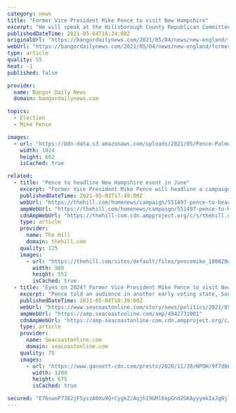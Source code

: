 ```yaml
---
category: news
title: "Former Vice President Mike Pence to visit New Hampshire"
excerpt: "He will speak at the Hillsborough County Republican Committee's annual Lincoln-Reagan Awards Dinner in Manchester on June 3."
publishedDateTime: 2021-05-04T16:24:00Z
originalUrl: "https://bangordailynews.com/2021/05/04/news/new-england/former-vice-president-mike-pence-to-visit-new-hampshire/"
webUrl: "https://bangordailynews.com/2021/05/04/news/new-england/former-vice-president-mike-pence-to-visit-new-hampshire/"
type: article
quality: 55
heat: -1
published: false

provider:
  name: Bangor Daily News
  domain: bangordailynews.com

topics:
  - Election
  - Mike Pence

images:
  - url: "https://bdn-data.s3.amazonaws.com/uploads/2021/05/Pence-Palmetto-Family-Council.jpg"
    width: 1024
    height: 682
    isCached: true

related:
  - title: "Pence to headline New Hampshire event in June"
    excerpt: "Former Vice President Mike Pence will headline a campaign event in New Hampshire next month, fueling speculation that he may run for the White House."
    publishedDateTime: 2021-05-03T17:49:00Z
    webUrl: "https://thehill.com/homenews/campaign/551497-pence-to-headline-new-hampshire-event-in-june"
    ampWebUrl: "https://thehill.com/homenews/campaign/551497-pence-to-headline-new-hampshire-event-in-june?amp"
    cdnAmpWebUrl: "https://thehill-com.cdn.ampproject.org/c/s/thehill.com/homenews/campaign/551497-pence-to-headline-new-hampshire-event-in-june?amp"
    type: article
    provider:
      name: The Hill
      domain: thehill.com
    quality: 125
    images:
      - url: "https://thehill.com/sites/default/files/pencemike_100820getty.jpg"
        width: 980
        height: 551
        isCached: true
  - title: "Eyes on 2024? Former Vice President Mike Pence to visit New Hampshire"
    excerpt: "Pence told an audience in another early voting state, South Carolina, that he will spend the coming months \"pushing back on the liberal agenda.\""
    publishedDateTime: 2021-05-04T18:39:00Z
    webUrl: "https://www.seacoastonline.com/story/news/politics/2021/05/04/former-vice-president-mike-pence-visit-new-hampshire-2024/4942731001/"
    ampWebUrl: "https://amp.seacoastonline.com/amp/4942731001"
    cdnAmpWebUrl: "https://amp-seacoastonline-com.cdn.ampproject.org/c/s/amp.seacoastonline.com/amp/4942731001"
    type: article
    provider:
      name: Seacoastonline.com
      domain: seacoastonline.com
    quality: 75
    images:
      - url: "https://www.gannett-cdn.com/presto/2020/11/20/NPOH/9f7d66ac-6847-4af7-8c14-94a076c98ab9-RB-Oct-Pease_Pence.jpg?auto=webp&crop=2820,1587,x0,y94&format=pjpg&width=1200"
        width: 1200
        height: 675
        isCached: true

secured: "E76swoP7J82jF5yszA0Xu9Q+CygkZ/AqjhI9GMl6kpGndZGKAyyymkIaJg8jl10uI4g/peJuIaHbntbA4dgNV+VLlSU3xi4nXz30h4F3TWQlTBBRMKw0mhwT5Cp0Y6SLrZE3/bUcpx6kw74nRDlf0It7oQlM4Mibm8bvcSwkqAmRUf7rXu48Sx3ZW/lj3sQNTv9ZH9AnGnZ1NC2C9G+dGHhoIQzBUSUrKIEDrh9caP/mMQ//5ex4g+YFgWat6UFtAqEZtOewyrV+6wDX5e1ylGJrf6SfFHzON65AhaDmSIgoqMHeOrbnuoMbCh9XCjemi4CHYHiM+4M/CPPpbdqRVZ0177U5ecTTDIAoSnJy/Lg=;mvf40zaMhTsa/0EfQ4GI0w=="
---
```



